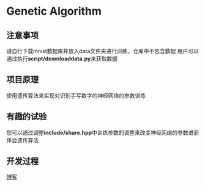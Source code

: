 # Genetic Algorithm

## 注意事项

请自行下载mnist数据库并放入data文件夹进行训练，仓库中不包含数据
用户可以通过执行**script/downloaddata.py**来获取数据

## 项目原理

使用遗传算法来实现对识别手写数字的神经网络的参数训练

## 有趣的试验

您可以通过调整**include/share.hpp**中训练参数的调整来改变神经网络的参数进而体会遗传算法

## 开发过程

[博客]()
